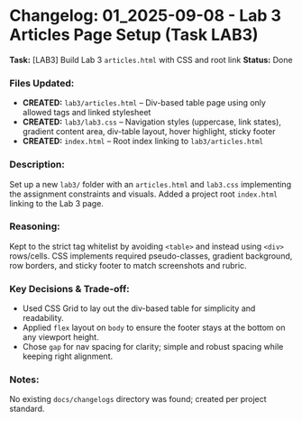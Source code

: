 # Changelog: 01_2025-09-08 - Lab 3 Articles Page Setup (Task LAB3)

**Task:** [LAB3] Build Lab 3 `articles.html` with CSS and root link
**Status:** Done

### Files Updated:
- **CREATED:** `lab3/articles.html` – Div-based table page using only allowed tags and linked stylesheet
- **CREATED:** `lab3/lab3.css` – Navigation styles (uppercase, link states), gradient content area, div-table layout, hover highlight, sticky footer
- **CREATED:** `index.html` – Root index linking to `lab3/articles.html`

### Description:
Set up a new `lab3/` folder with an `articles.html` and `lab3.css` implementing the assignment constraints and visuals. Added a project root `index.html` linking to the Lab 3 page.

### Reasoning:
Kept to the strict tag whitelist by avoiding `<table>` and instead using `<div>` rows/cells. CSS implements required pseudo-classes, gradient background, row borders, and sticky footer to match screenshots and rubric.

### Key Decisions & Trade‑off:
- Used CSS Grid to lay out the div-based table for simplicity and readability.
- Applied `flex` layout on `body` to ensure the footer stays at the bottom on any viewport height.
- Chose `gap` for nav spacing for clarity; simple and robust spacing while keeping right alignment.

### Notes:
No existing `docs/changelogs` directory was found; created per project standard.
